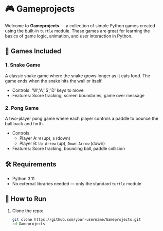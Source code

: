 # 🎮 Gameprojects

Welcome to **Gameprojects** — a collection of simple Python games created using the built-in `turtle` module. These games are great for learning the basics of game logic, animation, and user interaction in Python.

## 🐍 Games Included

### 1. Snake Game
A classic snake game where the snake grows longer as it eats food. The game ends when the snake hits the wall or itself.

- Controls: 'W','A','S','D' keys to move
- Features: Score tracking, screen boundaries, game over message

### 2. Pong Game
A two-player pong game where each player controls a paddle to bounce the ball back and forth.

- Controls:
  - Player A: `W` (up), `S` (down)
  - Player B: `Up Arrow` (up), `Down Arrow` (down)
- Features: Score tracking, bouncing ball, paddle collision

## 🛠 Requirements

- Python 3.11
- No external libraries needed — only the standard `turtle` module

## 🚀 How to Run

1. Clone the repo:
   ```bash
   git clone https://github.com/your-username/Gameprojects.git
   cd Gameprojects

